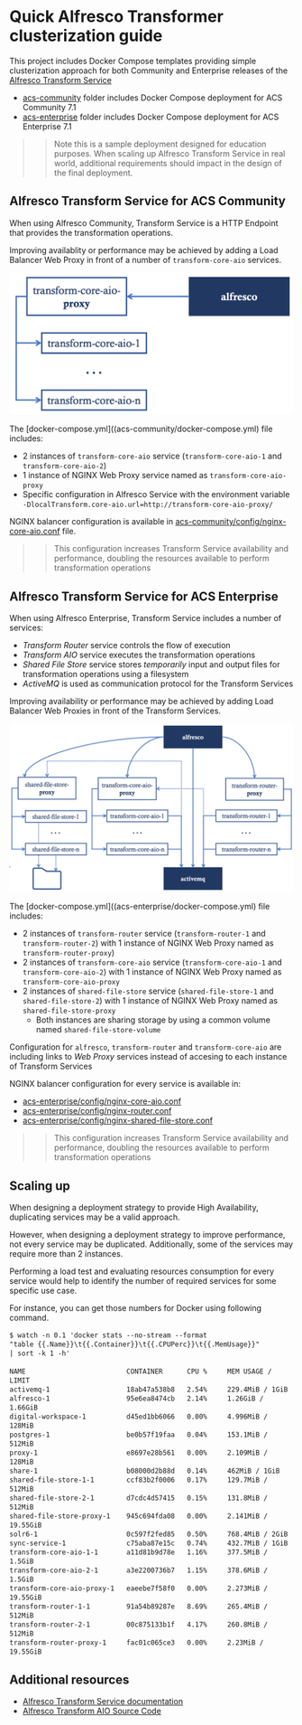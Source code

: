 # Quick Alfresco Transformer clusterization guide

This project includes Docker Compose templates providing simple clusterization approach for both Community and Enterprise releases of the [Alfresco Transform Service](https://docs.alfresco.com/transform-service/latest/)

* [acs-community](acs-community) folder includes Docker Compose deployment for ACS Community 7.1
* [acs-enterprise](acs-enterprise) folder includes Docker Compose deployment for ACS Enterprise 7.1

>> Note this is a sample deployment designed for education purposes. When scaling up Alfresco Transform Service in real world, additional requirements should impact in the design of the final deployment.

## Alfresco Transform Service for ACS Community

When using Alfresco Community, Transform Service is a HTTP Endpoint that provides the transformation operations.

Improving availablity or performance may be achieved by adding a Load Balancer Web Proxy in front of a number of `transform-core-aio` services.

![acs-community](doc/acs-community-transform-cluster.png)

The [docker-compose.yml]((acs-community/docker-compose.yml) file includes:

* 2 instances of `transform-core-aio` service (`transform-core-aio-1` and `transform-core-aio-2`)
* 1 instance of NGINX Web Proxy service named as `transform-core-aio-proxy`
* Specific configuration in Alfresco Service with the environment variable `-DlocalTransform.core-aio.url=http://transform-core-aio-proxy/`

NGINX balancer configuration is available in [acs-community/config/nginx-core-aio.conf](acs-community/config/nginx-core-aio.conf) file.

>> This configuration increases Transform Service availability and performance, doubling the resources available to perform transformation operations

## Alfresco Transform Service for ACS Enterprise

When using Alfresco Enterprise, Transform Service includes a number of services:

* *Transform Router* service controls the flow of execution
* *Transform AIO* service executes the transformation operations
* *Shared File Store* service stores *temporarily* input and output files for transformation operations using a filesystem
* *ActiveMQ* is used as communication protocol for the Transform Services

Improving availability or performance may be achieved by adding Load Balancer Web Proxies in front of the Transform Services.

![acs-enterprise](doc/acs-enterprise-transform-cluster.png)

The [docker-compose.yml]((acs-enterprise/docker-compose.yml) file includes:

* 2 instances of `transform-router` service (`transform-router-1` and `transform-router-2`) with 1 instance of NGINX Web Proxy named as `transform-router-proxy`)
* 2 instances of `transform-core-aio` service (`transform-core-aio-1` and `transform-core-aio-2`) with 1 instance of NGINX Web Proxy named as `transform-core-aio-proxy`
* 2 instances of `shared-file-store` service (`shared-file-store-1` and `shared-file-store-2`) with 1 instance of NGINX Web Proxy named as `shared-file-store-proxy`
  * Both instances are sharing storage by using a common volume named `shared-file-store-volume`

Configuration for `alfresco`, `transform-router` and `transform-core-aio` are including links to *Web Proxy* services instead of accesing to each instance of Transform Services

NGINX balancer configuration for every service is available in:

* [acs-enterprise/config/nginx-core-aio.conf](acs-community/config/nginx-core-aio.conf)
* [acs-enterprise/config/nginx-router.conf](acs-community/config/nginx-router.conf)
* [acs-enterprise/config/nginx-shared-file-store.conf](acs-community/config/nginx-shared-file-store.conf)

>> This configuration increases Transform Service availability and performance, doubling the resources available to perform transformation operations

## Scaling up

When designing a deployment strategy to provide High Availability, duplicating services may be a valid approach.

However, when designing a deployment strategy to improve performance, not every service may be duplicated. Additionally, some of the services may require more than 2 instances.

Performing a load test and evaluating resources consumption for every service would help to identify the number of required services for some specific use case.

For instance, you can get those numbers for Docker using following command.

```
$ watch -n 0.1 'docker stats --no-stream --format
"table {{.Name}}\t{{.Container}}\t{{.CPUPerc}}\t{{.MemUsage}}"
| sort -k 1 -h'

NAME                         CONTAINER      CPU %     MEM USAGE / LIMIT
activemq-1                   18ab47a538b8   2.54%     229.4MiB / 1GiB
alfresco-1                   95e6ea8474cb   2.14%     1.26GiB / 1.66GiB
digital-workspace-1          d45ed1bb6066   0.00%     4.996MiB / 128MiB
postgres-1                   be0b57f19faa   0.04%     153.1MiB / 512MiB
proxy-1                      e8697e28b561   0.00%     2.109MiB / 128MiB
share-1                      b08000d2b88d   0.14%     462MiB / 1GiB
shared-file-store-1-1        ccf83b2f0006   0.17%     129.7MiB / 512MiB
shared-file-store-2-1        d7cdc4d57415   0.15%     131.8MiB / 512MiB
shared-file-store-proxy-1    945c694fda08   0.00%     2.141MiB / 19.55GiB
solr6-1                      0c597f2fed85   0.50%     768.4MiB / 2GiB
sync-service-1               c75aba87e15c   0.74%     432.7MiB / 1GiB
transform-core-aio-1-1       a11d81b9d78e   1.16%     377.5MiB / 1.5GiB
transform-core-aio-2-1       a3e2200736b7   1.15%     378.6MiB / 1.5GiB
transform-core-aio-proxy-1   eaeebe7f58f0   0.00%     2.273MiB / 19.55GiB
transform-router-1-1         91a54b89287e   8.69%     265.4MiB / 512MiB
transform-router-2-1         00c875133b1f   4.17%     260.8MiB / 512MiB
transform-router-proxy-1     fac01c065ce3   0.00%     2.23MiB / 19.55GiB
```

## Additional resources

* [Alfresco Transform Service documentation](https://docs.alfresco.com/transform-service/latest/)
* [Alfresco Transform AIO Source Code](https://github.com/Alfresco/alfresco-transform-core)
